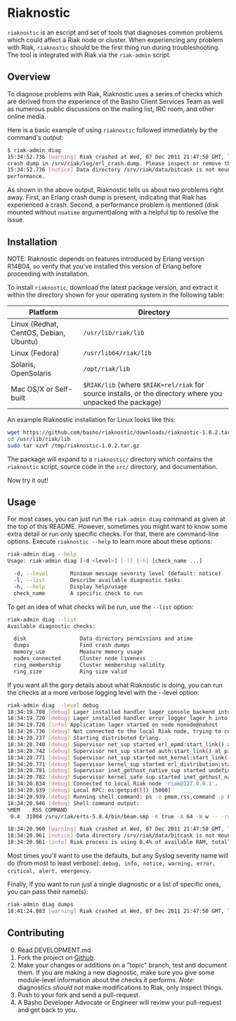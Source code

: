 # Riaknostic

`riaknostic` is an escript and set of tools that diagnoses common problems which could affect a Riak node or cluster. When experiencing any problem with Riak, `riaknostic` should be the first thing run during troubleshooting. The tool is integrated with Riak via the `riak-admin` script.

## Overview

To diagnose problems with Riak, Riaknostic uses a series of checks which are derived from the experience of the Basho Client Services Team as well as numerous public discussions on the mailing list, IRC room, and other online media.

Here is a basic example of using `riaknostic` followed immediately by the command's output:

```bash
$ riak-admin diag
15:34:52.736 [warning] Riak crashed at Wed, 07 Dec 2011 21:47:50 GMT, leaving
crash dump in /srv/riak/log/erl_crash.dump. Please inspect or remove the file.
15:34:52.736 [notice] Data directory /srv/riak/data/bitcask is not mounted with 'noatime'. Please remount its disk with the 'noatime' flag to improve
performance.
```

As shown in the above output, Riaknostic tells us about two problems right away. First, an Erlang crash dump is present, indicating that Riak has experienced a crash. Second, a performance problem is mentioned (disk mounted without `noatime` argument)along with a helpful tip to resolve the issue.

## Installation

NOTE: Riaknostic depends on features introduced by Erlang version R14B04, so verify that you've installed this version of Erlang before proceeding with installation.

To install `riaknostic`, download the latest package version, and extract it within the directory shown for your operating system in the following table:

<table class="bordered-table zebra-striped">
    <thead>
        <tr><th>Platform</th><th>Directory</th></tr>
    </thead>
    <tbody>
        <tr>
            <td>Linux (Redhat, CentOS, Debian, Ubuntu)</td>
            <td><code>/usr/lib/riak/lib</code></td>
        </tr>
        <tr>
            <td>Linux (Fedora)</td>
            <td><code>/usr/lib64/riak/lib</code></td>
        </tr>
        <tr>
            <td>Solaris, OpenSolaris</td>
            <td><code>/opt/riak/lib</code></td>
        </tr>
        <tr>
            <td>Mac OS/X or Self-built</td>
            <td><code>$RIAK/lib</code>
                (where <code>$RIAK=rel/riak</code> for source installs,
                or the directory where you unpacked the package)</td>
        </tr>
    </tbody>
</table>

An example Riaknostic installation for Linux looks like this:

```bash
wget https://github.com/basho/riaknostic/downloads/riaknostic-1.0.2.tar.gz -P /tmp
cd /usr/lib/riak/lib
sudo tar xzvf /tmp/riaknostic-1.0.2.tar.gz
```

The package will expand to a `riaknostic/` directory which contains the `riaknostic` script, source code in the `src/` directory, and documentation.

Now try it out!

## Usage

For most cases, you can just run the `riak-admin diag` command as given at the top of this README. However, sometimes you might want to know some extra detail or run only specific checks. For that, there are command-line options. Execute `riaknostic --help` to learn more about these options:

```bash
riak-admin diag --help
Usage: riak-admin diag [-d <level>] [-l] [-h] [check_name ...]

  -d, --level		Minimum message severity level (default: notice)
  -l, --list		Describe available diagnostic tasks
  -h, --help		Display help/usage
  check_name		A specific check to run
```

To get an idea of what checks will be run, use the `--list` option:

```bash
riak-admin diag --list
Available diagnostic checks:

  disk                 Data directory permissions and atime
  dumps                Find crash dumps
  memory_use           Measure memory usage
  nodes_connected      Cluster node liveness
  ring_membership      Cluster membership validity
  ring_size            Ring size valid
```

If you want all the gory details about what Riaknostic is doing, you can run the checks at a more verbose logging level with the --level option:

```bash
riak-admin diag --level debug
18:34:19.708 [debug] Lager installed handler lager_console_backend into lager_event
18:34:19.720 [debug] Lager installed handler error_logger_lager_h into error_logger
18:34:19.720 [info] Application lager started on node nonode@nohost
18:34:20.736 [debug] Not connected to the local Riak node, trying to connect. alive:false connect_failed:undefined
18:34:20.737 [debug] Starting distributed Erlang.
18:34:20.740 [debug] Supervisor net_sup started erl_epmd:start_link() at pid <0.42.0>
18:34:20.742 [debug] Supervisor net_sup started auth:start_link() at pid <0.43.0>
18:34:20.771 [debug] Supervisor net_sup started net_kernel:start_link(['riak_diag87813@127.0.0.1',longnames]) at pid <0.44.0>
18:34:20.771 [debug] Supervisor kernel_sup started erl_distribution:start_link(['riak_diag87813@127.0.0.1',longnames]) at pid <0.41.0>
18:34:20.781 [debug] Supervisor inet_gethost_native_sup started undefined at pid <0.49.0>
18:34:20.782 [debug] Supervisor kernel_safe_sup started inet_gethost_native:start_link() at pid <0.48.0>
18:34:20.834 [debug] Connected to local Riak node 'riak@127.0.0.1'.
18:34:20.939 [debug] Local RPC: os:getpid([]) [5000]
18:34:20.939 [debug] Running shell command: ps -o pmem,rss,command -p 83144
18:34:20.946 [debug] Shell command output:
%MEM    RSS COMMAND
 0.4  31004 /srv/riak/erts-5.8.4/bin/beam.smp -K true -A 64 -W w -- -root /srv/riak/rel/riak -progname riak -- -home /Users/sean -- -boot /srv/riak/releases/1.0.2/riak -embedded -config /srv/riak/etc/app.config -name riak@127.0.0.1 -setcookie riak -- console

18:34:20.960 [warning] Riak crashed at Wed, 07 Dec 2011 21:47:50 GMT, leaving crash dump in /srv/riak/log/erl_crash.dump. Please inspect or remove the file.
18:34:20.961 [notice] Data directory /srv/riak/data/bitcask is not mounted with 'noatime'. Please remount its disk with the 'noatime' flag to improve performance.
18:34:20.961 [info] Riak process is using 0.4% of available RAM, totalling 31004 KB of real memory.
```

Most times you'll want to use the defaults, but any Syslog severity name will do (from most to least verbose): `debug, info, notice, warning, error, critical, alert, emergency`.

Finally, if you want to run just a single diagnostic or a list of specific ones, you can pass their name(s):

```bash
riak-admin diag dumps
18:41:24.083 [warning] Riak crashed at Wed, 07 Dec 2011 21:47:50 GMT, leaving crash dump in /srv/riak/log/erl_crash.dump. Please inspect or remove the file.
```

## Contributing

0. Read DEVELOPMENT.md
1. Fork the project on [Github](https://github.com/basho/riaknostic).
2. Make your changes or additions on a "topic" branch, test and
   document them. If you are making a new diagnostic, make sure you
   give some module-level information about the checks it
   performs. *Note*: diagnostics _should not_ make modifications to
   Riak, only inspect things.
3. Push to your fork and send a pull-request.
4. A Basho Developer Advocate or Engineer will review your
   pull-request and get back to you.